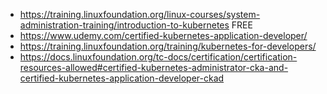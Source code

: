 - https://training.linuxfoundation.org/linux-courses/system-administration-training/introduction-to-kubernetes FREE
- https://www.udemy.com/certified-kubernetes-application-developer/
- https://training.linuxfoundation.org/training/kubernetes-for-developers/
- https://docs.linuxfoundation.org/tc-docs/certification/certification-resources-allowed#certified-kubernetes-administrator-cka-and-certified-kubernetes-application-developer-ckad
